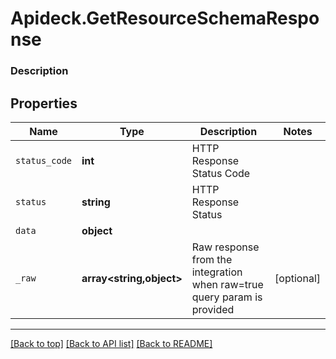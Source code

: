 # Apideck.GetResourceSchemaResponse

### Description

## Properties
Name | Type | Description | Notes
------------ | ------------- | ------------- | -------------
`status_code` | **int** | HTTP Response Status Code | 
`status` | **string** | HTTP Response Status | 
`data` | **object** |  | 
`_raw` | **array&lt;string,object&gt;** | Raw response from the integration when raw=true query param is provided | [optional] 





---

[[Back to top]](#) [[Back to API list]](../../../../README.md#documentation-for-api-endpoints) [[Back to README]](../../../../README.md)


